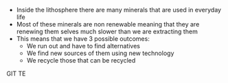 - Inside the lithosphere there are many minerals that are used in everyday life
- Most of these minerals are non renewable meaning that they are renewing them selves much slower than we are extracting them
- This means that we have 3 possible outcomes:
	- We run out and have to find alternatives
	- We find new sources of them using new technology
	- We recycle those that can be recycled

GIT TE